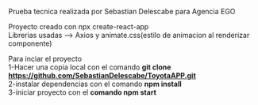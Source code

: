 Prueba tecnica realizada por Sebastian Delescabe para Agencia EGO

Proyecto creado con npx create-react-app <br/>
Librerias usadas --> Axios y animate.css(estilo de animacion al renderizar componente)

Para inciar el proyecto <br/>1-Hacer una copia local con el comando <b>git clone https://github.com/SebastianDelescabe/ToyotaAPP.git</b><br/>
                             2-instalar dependencias con el comando <b>npm install</b> <br/>
                             3-iniciar proyecto con el <b>comando npm start</b> <br/>
